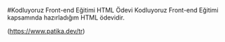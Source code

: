 #Kodluyoruz Front-end Eğitimi
 HTML Ödevi
Kodluyoruz Front-end Eğitimi kapsamında hazırladığım HTML ödevidir.

(https://www.patika.dev/tr)
